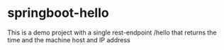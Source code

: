 # springboot-hello
This is a demo project with a single rest-endpoint /hello that returns the time and the machine host and IP address
